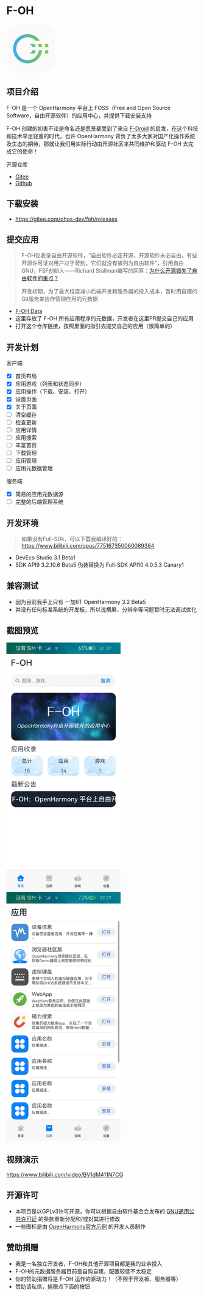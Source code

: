 # F-OH

<img src="entry/src/main/resources/base/media/icon.png" width="128px" />

## 项目介绍

F-OH 是一个 OpenHarmony 平台上 FOSS（Free and Open Source Software，自由开源软件）的应用中心，并提供下载安装支持

F-OH 创建的初衷不论是命名还是愿景都受到了来自 [F-Droid](https://f-droid.org) 的启发，在这个科技和技术举足轻重的时代，也许 OpenHarmony 背负了太多大家对国产化操作系统及生态的期待，那就让我们用实际行动由开源社区来共同维护和驱动 F-OH 去完成它的使命！

开源仓库

- [Gitee](https://gitee.com/ohos-dev/f-oh)
- [Github](https://github.com/ohos-dev/f-oh)

## 下载安装

- https://gitee.com/ohos-dev/foh/releases

## 提交应用

> F-OH仅收录自由开源软件，“自由软件必定开源，开源软件未必自由，有些开源许可证对用户过于苛刻，它们就没有被列为自由软件”，引用自由GNU，FSF创始人——Richard Stallman编写的回答：[为什么开源错失了自由软件的重点？](https://www.gnu.org/philosophy/open-source-misses-the-point.zh-cn.html)

> 开发初期，为了最大程度减小后端开发和服务器的投入成本，暂时用自建的Git服务来协作管理应用的元数据

- [F-OH Data](http://170.178.208.105:3000/ohos-dev/F-OH-Data)
- 这里存放了 F-OH 所有应用程序的元数据，开发者在这里PR提交自己的应用
- 打开这个仓库链接，按照里面的指引去提交自己的应用（很简单的）

## 开发计划

客户端

- [x] 首页布局
- [x] 应用游戏（列表和状态同步）
- [x] 应用操作（下载、安装、打开）
- [x] 设置页面
- [x] 关于页面
- [ ] 清空缓存
- [ ] 检查更新
- [ ] 应用详情
- [ ] 应用搜索
- [ ] 丰富首页
- [ ] 下载管理
- [ ] 应用管理
- [ ] 应用元数据管理

服务端

- [x] 简易的应用元数据源
- [ ] 完整的后端管理系统

## 开发环境

> 如果没有Full-SDk，可以下载我编译好的：https://www.bilibili.com/opus/775167350060089384

- DevEco Studio 3.1 Beta1
- SDK API9 3.2.10.6 Beta5 伪装替换为 Full-SDK API10 4.0.5.3 Canary1

## 兼容测试

- 因为目前我手上只有 一加6T OpenHarmony 3.2 Beta5
- 并没有任何标准系统的开发板，所以说横屏、分辨率等问题暂时无法调试优化

## 截图预览

<img src="screenshot/01.jpg" width="300px" />&emsp;<img src="screenshot/02.jpg" width="300px" />

## 视频演示

https://www.bilibili.com/video/BV1dM411N7CG

## 开源许可

- 本项目是以GPLv3许可开源，你可以根据自由软件基金会发布的 [GNU通用公共许可证](https://www.gnu.org/licenses/gpl.html) 的条款重新分配和/或对其进行修改
- 一些图标是由 [OpenHarmony官方示例](https://gitee.com/openharmony/applications_app_samples) 的开发人员制作

## 赞助捐赠

- 我是一名独立开发者，F-OH和其他开源项目都是我的业余投入
- F-OH的元数据服务器目前是自购自建，配置较低不太稳定
- 你的赞助捐赠将是 F-OH 运作的驱动力！（不限于开发板、服务器等）
- 赞助请私信，捐赠点下面的按钮

